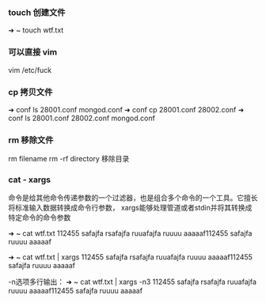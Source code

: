 ### touch 创建文件
➜  ~ touch wtf.txt

### 可以直接 vim
vim /etc/fuck

### cp 拷贝文件
➜  conf ls
28001.conf  mongod.conf
➜  conf cp 28001.conf 28002.conf
➜  conf ls
28001.conf  28002.conf  mongod.conf

### rm 移除文件
rm filename
rm -rf directory 移除目录


### cat - xargs
命令是给其他命令传递参数的一个过滤器，也是组合多个命令的一个工具。它擅长将标准输入数据转换成命令行参数，
xargs能够处理管道或者stdin并将其转换成特定命令的命令参数

➜  ~ cat wtf.txt
112455
safajfa
rsafajfa
ruuafajfa
ruuuu
aaaaaf112455
safajfa
ruuuu
aaaaaf

➜  ~ cat wtf.txt | xargs
112455 safajfa rsafajfa ruuafajfa ruuuu aaaaaf112455 safajfa ruuuu aaaaaf


-n选项多行输出：
➜  ~ cat wtf.txt | xargs -n3
112455 safajfa rsafajfa
ruuafajfa ruuuu aaaaaf112455
safajfa ruuuu aaaaaf